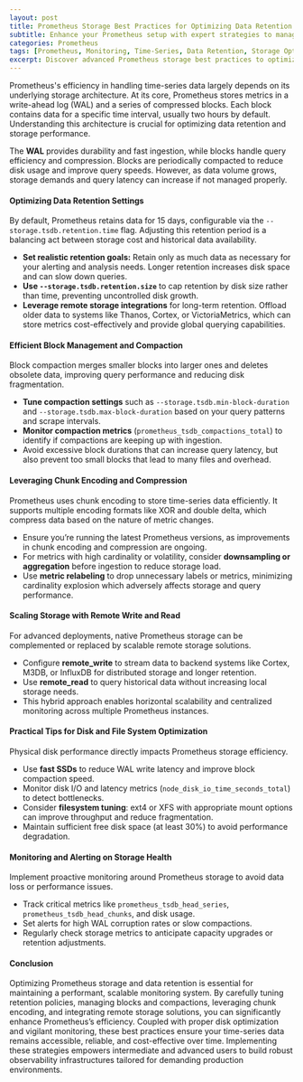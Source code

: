 ```yaml
---
layout: post
title: Prometheus Storage Best Practices for Optimizing Data Retention and Time-Series Storage
subtitle: Enhance your Prometheus setup with expert strategies to manage data retention and optimize time-series storage efficiently
categories: Prometheus
tags: [Prometheus, Monitoring, Time-Series, Data Retention, Storage Optimization, DevOps, Observability]
excerpt: Discover advanced Prometheus storage best practices to optimize data retention and improve time-series storage efficiency, ensuring scalable and performant monitoring.
---
```

Prometheus's efficiency in handling time-series data largely depends on its underlying storage architecture. At its core, Prometheus stores metrics in a write-ahead log (WAL) and a series of compressed blocks. Each block contains data for a specific time interval, usually two hours by default. Understanding this architecture is crucial for optimizing data retention and storage performance.

The **WAL** provides durability and fast ingestion, while blocks handle query efficiency and compression. Blocks are periodically compacted to reduce disk usage and improve query speeds. However, as data volume grows, storage demands and query latency can increase if not managed properly.

#### Optimizing Data Retention Settings

By default, Prometheus retains data for 15 days, configurable via the `--storage.tsdb.retention.time` flag. Adjusting this retention period is a balancing act between storage cost and historical data availability.

- **Set realistic retention goals:** Retain only as much data as necessary for your alerting and analysis needs. Longer retention increases disk space and can slow down queries.
- **Use `--storage.tsdb.retention.size`** to cap retention by disk size rather than time, preventing uncontrolled disk growth.
- **Leverage remote storage integrations** for long-term retention. Offload older data to systems like Thanos, Cortex, or VictoriaMetrics, which can store metrics cost-effectively and provide global querying capabilities.

#### Efficient Block Management and Compaction

Block compaction merges smaller blocks into larger ones and deletes obsolete data, improving query performance and reducing disk fragmentation.

- **Tune compaction settings** such as `--storage.tsdb.min-block-duration` and `--storage.tsdb.max-block-duration` based on your query patterns and scrape intervals.
- **Monitor compaction metrics** (`prometheus_tsdb_compactions_total`) to identify if compactions are keeping up with ingestion.
- Avoid excessive block durations that can increase query latency, but also prevent too small blocks that lead to many files and overhead.

#### Leveraging Chunk Encoding and Compression

Prometheus uses chunk encoding to store time-series data efficiently. It supports multiple encoding formats like XOR and double delta, which compress data based on the nature of metric changes.

- Ensure you’re running the latest Prometheus versions, as improvements in chunk encoding and compression are ongoing.
- For metrics with high cardinality or volatility, consider **downsampling or aggregation** before ingestion to reduce storage load.
- Use **metric relabeling** to drop unnecessary labels or metrics, minimizing cardinality explosion which adversely affects storage and query performance.

#### Scaling Storage with Remote Write and Read

For advanced deployments, native Prometheus storage can be complemented or replaced by scalable remote storage solutions.

- Configure **remote_write** to stream data to backend systems like Cortex, M3DB, or InfluxDB for distributed storage and longer retention.
- Use **remote_read** to query historical data without increasing local storage needs.
- This hybrid approach enables horizontal scalability and centralized monitoring across multiple Prometheus instances.

#### Practical Tips for Disk and File System Optimization

Physical disk performance directly impacts Prometheus storage efficiency.

- Use **fast SSDs** to reduce WAL write latency and improve block compaction speed.
- Monitor disk I/O and latency metrics (`node_disk_io_time_seconds_total`) to detect bottlenecks.
- Consider **filesystem tuning**: ext4 or XFS with appropriate mount options can improve throughput and reduce fragmentation.
- Maintain sufficient free disk space (at least 30%) to avoid performance degradation.

#### Monitoring and Alerting on Storage Health

Implement proactive monitoring around Prometheus storage to avoid data loss or performance issues.

- Track critical metrics like `prometheus_tsdb_head_series`, `prometheus_tsdb_head_chunks`, and disk usage.
- Set alerts for high WAL corruption rates or slow compactions.
- Regularly check storage metrics to anticipate capacity upgrades or retention adjustments.

#### Conclusion

Optimizing Prometheus storage and data retention is essential for maintaining a performant, scalable monitoring system. By carefully tuning retention policies, managing blocks and compactions, leveraging chunk encoding, and integrating remote storage solutions, you can significantly enhance Prometheus’s efficiency. Coupled with proper disk optimization and vigilant monitoring, these best practices ensure your time-series data remains accessible, reliable, and cost-effective over time. Implementing these strategies empowers intermediate and advanced users to build robust observability infrastructures tailored for demanding production environments.

